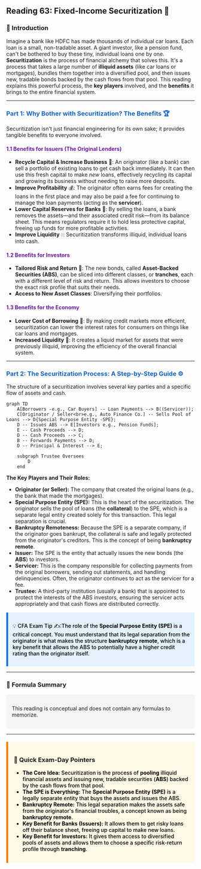 ## Reading 63: Fixed-Income Securitization 🧱

### 🎯 Introduction

Imagine a bank like HDFC has made thousands of individual car loans. Each loan is a small, non-tradable asset. A giant investor, like a pension fund, can't be bothered to buy these tiny, individual loans one by one. **Securitization** is the process of financial alchemy that solves this. It's a process that takes a large number of **illiquid assets** (like car loans or mortgages), bundles them together into a diversified pool, and then issues new, tradable bonds backed by the cash flows from that pool. This reading explains this powerful process, the **key players** involved, and the **benefits** it brings to the entire financial system.

-----

### <span style="color: #1565C0;">Part 1: Why Bother with Securitization? The Benefits 🏆</span>

Securitization isn't just financial engineering for its own sake; it provides tangible benefits to everyone involved.

#### <span style="color: #6A1B9A;">1.1 Benefits for Issuers (The Original Lenders)</span>

* **Recycle Capital & Increase Business** 🔄: An originator (like a bank) can sell a portfolio of existing loans to get cash back immediately. It can then use this fresh capital to make *new* loans, effectively recycling its capital and growing its business without needing to raise more deposits.
* **Improve Profitability** 💰: The originator often earns fees for creating the loans in the first place and may also be paid a fee for continuing to manage the loan payments (acting as the **servicer**).
* **Lower Capital Reserves for Banks** 🏦: By selling the loans, a bank removes the assets—and their associated credit risk—from its balance sheet. This means regulators require it to hold less protective capital, freeing up funds for more profitable activities.
* **Improve Liquidity** 💧: Securitization transforms illiquid, individual loans into cash.

#### <span style="color: #6A1B9A;">1.2 Benefits for Investors</span>

* **Tailored Risk and Return** 🎯: The new bonds, called **Asset-Backed Securities (ABS)**, can be sliced into different classes, or **tranches**, each with a different level of risk and return. This allows investors to choose the exact risk profile that suits their needs.
* **Access to New Asset Classes**: Diversifying their portfolios.

#### <span style="color: #6A1B9A;">1.3 Benefits for the Economy</span>

* **Lower Cost of Borrowing** 💸: By making credit markets more efficient, securitization can lower the interest rates for consumers on things like car loans and mortgages.
* **Increased Liquidity** 🌊: It creates a liquid market for assets that were previously illiquid, improving the efficiency of the overall financial system.

-----

### <span style="color: #1565C0;">Part 2: The Securitization Process: A Step-by-Step Guide ⚙️</span>

The structure of a securitization involves several key parties and a specific flow of assets and cash.

```mermaid
graph TD
    A[Borrowers -e.g., Car Buyers] -- Loan Payments --> B((Servicer));
    C[Originator / Seller<br>e.g., Auto Finance Co.] -- Sells Pool of Loans --> D{Special Purpose Entity -SPE};
    D -- Issues ABS --> E[Investors e.g., Pension Funds];
    E -- Cash Proceeds --> D;
    D -- Cash Proceeds --> C;
    B -- Forwards Payments --> D;
    D -- Principal & Interest --> E;

    subgraph Trustee Oversees
        D
    end
```

**The Key Players and Their Roles:**

* **Originator (or Seller):** The company that created the original loans (e.g., the bank that made the mortgages).
* **Special Purpose Entity (SPE):** This is the heart of the securitization. The originator sells the pool of loans (the **collateral**) to the SPE, which is a separate legal entity created solely for this transaction. This legal separation is crucial.
* **Bankruptcy Remoteness:** Because the SPE is a separate company, if the originator goes bankrupt, the collateral is safe and legally protected from the originator's creditors. This is the concept of being **bankruptcy remote**.
* **Issuer:** The SPE is the entity that actually issues the new bonds (the **ABS**) to investors.
* **Servicer:** This is the company responsible for collecting payments from the original borrowers, sending out statements, and handling delinquencies. Often, the originator continues to act as the servicer for a fee.
* **Trustee:** A third-party institution (usually a bank) that is appointed to protect the interests of the ABS investors, ensuring the servicer acts appropriately and that cash flows are distributed correctly.

<div style="background-color: #E3F2FD; border-left: 5px solid #1976D2; padding: 12px; margin: 15px 0;">
<div style="color: #000000; font-weight: 500;">

💡 CFA Exam Tip ✍️:The role of the **Special Purpose Entity (SPE)** is a critical concept. You must understand that its legal separation from the originator is what makes the structure **bankruptcy remote**, which is a key benefit that allows the ABS to potentially have a higher credit rating than the originator itself.

</div>
</div>

-----

### 🧪 Formula Summary

<div style="background-color: #F5F5F5; padding: 15px; border-radius: 5px; margin: 10px 0;">

This reading is conceptual and does not contain any formulas to memorize.

</div>

-----

<div style="background-color: #FFF9E6; border-left: 5px solid #F57C00; padding: 15px; margin: 20px 0;">

### 🎯 Quick Exam-Day Pointers

<div style="color: #000000; font-weight: 500;">

* **The Core Idea:** Securitization is the process of **pooling** illiquid financial assets and issuing new, tradable securities (**ABS**) backed by the cash flows from that pool.
* **The SPE is Everything:** The **Special Purpose Entity (SPE)** is a legally separate entity that buys the assets and issues the ABS.
* **Bankruptcy Remote:** This legal separation makes the assets safe from the originator's financial troubles, a concept known as being **bankruptcy remote**.
* **Key Benefit for Banks (Issuers):** It allows them to get risky loans off their balance sheet, freeing up capital to make new loans.
* **Key Benefit for Investors:** It gives them access to diversified pools of assets and allows them to choose a specific risk-return profile through **tranching**.

</div>
</div>
